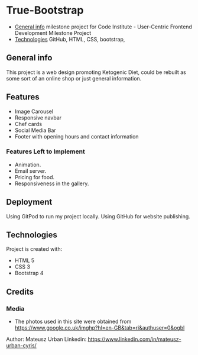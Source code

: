 # True-Bootstrap
* [General info](#general-info)
milestone project for Code Institute - User-Centric Frontend Development Milestone Project
* [Technologies](#technologies)
GitHub, HTML, CSS, bootstrap,

## General info
This project is a web design promoting Ketogenic Diet, could be rebuilt as some sort of an online shop or just general information.

## Features
- Image Carousel
- Responsive navbar 
- Chef cards
- Social Media Bar
- Footer with opening hours and contact information

### Features Left to Implement
- Animation.
- Email server.
- Pricing for food.
- Responsiveness in the gallery.

## Deployment

Using GitPod to run my project locally.
Using GitHub for website publishing.

    
## Technologies
Project is created with:
* HTML 5
* CSS 3
* Bootstrap 4
    
## Credits


### Media
- The photos used in this site were obtained from https://www.google.co.uk/imghp?hl=en-GB&tab=ri&authuser=0&ogbl


Author:
Mateusz Urban
Linkedin: https://www.linkedin.com/in/mateusz-urban-cyris/